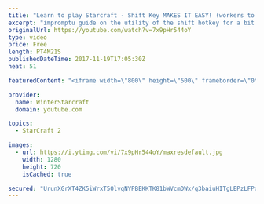 ```yaml
---
title: "Learn to play Starcraft - Shift Key MAKES IT EASY! (workers to gas, waypoints, ctrl grps, moving)"
excerpt: "impromptu guide on the utility of the shift hotkey for a bit of everything"
originalUrl: https://youtube.com/watch?v=7x9pHr544oY
type: video
price: Free
length: PT4M21S
publishedDateTime: 2017-11-19T17:05:30Z
heat: 51

featuredContent: "<iframe width=\"800\" height=\"500\" frameborder=\"0\" src=\"https://www.youtube.com/embed/7x9pHr544oY\" allow=\"accelerometer; autoplay; encrypted-media; gyroscope; picture-in-picture\" allowfullscreen></iframe>"

provider:
  name: WinterStarcraft
  domain: youtube.com

topics:
  - StarCraft 2

images:
  - url: https://i.ytimg.com/vi/7x9pHr544oY/maxresdefault.jpg
    width: 1280
    height: 720
    isCached: true

secured: "UrunXGrXT4ZK5iWrxT50lvqNYPBEKKTK81bWVcmDWx/q3baiuHITgLEPzLFPoMRZwwgiCgT0M2a0skqsxO27HDs859jVU4QddEfwn+3GHzDj0rdaLBY/13PwZVZ+GfxsX+g4i2Xq1Xy7oxrGzf5nIw1EPIShdg/+XnWiAGPg1vwVa5LfrG2i+R+QaACLe6c/rSVuhQe8F3WHOhC7ujWwh2cCi6INk7ST+ysSp/U6fhedYKVKvF6r2EvPDyD1EnQ79R2FvuPnnErxcvEtMcHd5P+LTSkHulP239NmlWouL9UQ7+IGs1DrKN2AY6LwBw2TMDaJ/iIKHOjG9LVkV5W+dZxfg+4Tp3dDE+QYxCuv5yBNlyUG10pVm/NG0z+lSQ2n8hR+DWI+49SAGqPJ8eOm+dF75ikvoCMkFUjQg7qDdD8=;TvEdDjzsqTKH3jwSCi0c6w=="
---
```


